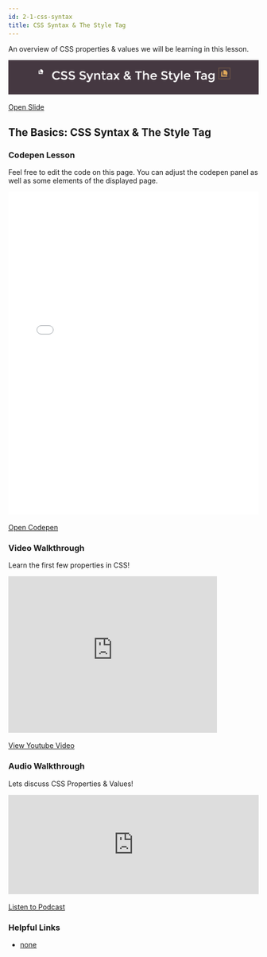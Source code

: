 ```yaml
---
id: 2-1-css-syntax
title: CSS Syntax & The Style Tag
---
```



<section class="inner-section">

<p>An overview of CSS properties & values we will be learning in this lesson.</p>

<img src="https://raw.githubusercontent.com/lennyroyroy/basics-image/master/Basics Screenshots/1-css-syntax.png"/>


<a href="https://slides.com/lennyroyroy/deck-1#/3" target="_blank" class="button live-button">Open Slide</a>

</section>



<section class="inner-section">

<h2>The Basics: CSS Syntax & The Style Tag</h2>

</section>



<section class="inner-section">

<h3>Codepen Lesson</h3>

<p>Feel free to edit the code on this page. You can adjust the codepen panel as well as some elements of the displayed page.</p>

<iframe height="650" style="width: 100%;" scrolling="no" title="The Basics: CSS Syntax & The Style Tag" src="
//codepen.io/lennyroycodes/embed/preview/OeOvee/?height=300&theme-id=37020&default-tab=html,result&editable=true" frameborder="no" allowtransparency="true" allowfullscreen="true">
  See the Pen <a href='https://codepen.io/lennyroycodes/pen/MMvqML/'>{{Lesson_Title}}</a> by lennyroy
  (<a href='https://codepen.io/lennyroycodes'>@lennyroycodes</a>) on <a href='https://codepen.io'>CodePen</a>.
</iframe>


<a href="https://codepen.io/lennyroycodes/pen/OeOvee" target="_blank" class="button live-button">Open Codepen</a>



</section>



<section class="inner-section">

<h3>Video Walkthrough</h3>

<p>Learn the first few properties in CSS!</p>

<div class="video-responsive">
    <iframe width="420" height="315" src="https://www.youtube.com/embed/zSgrMg4IQ10?autoplay=0&rel=0" frameborder="0" allowfullscreen></iframe>
</div>


<a href="https://youtu.be/zSgrMg4IQ10" target="_blank" class="button live-button">View Youtube Video</a>


</section>



<section class="inner-section">

<h3>Audio Walkthrough</h3> 

<p>Lets discuss CSS Properties & Values!</p>

<iframe src="https://open.spotify.com/embed-podcast/episode/5HE6EMiF2XE7mUY7JxVDY0" width="100%" height="200" frameborder="0" allowtransparency="true" allow="encrypted-media"></iframe>


<a href="https://anchor.fm/lennyroy-robles4/episodes/The-Basics-CSS-Syntax--The-Style-Tag-e4gdug" target="_blank" class="button live-button">Listen to Podcast</a>

</section>


<section class="inner-section">

<h3>Helpful Links</h3>
<ul>
    <li>
      <a href="none" target="_blank">none</a>
    </li>
</ul>

</section>
